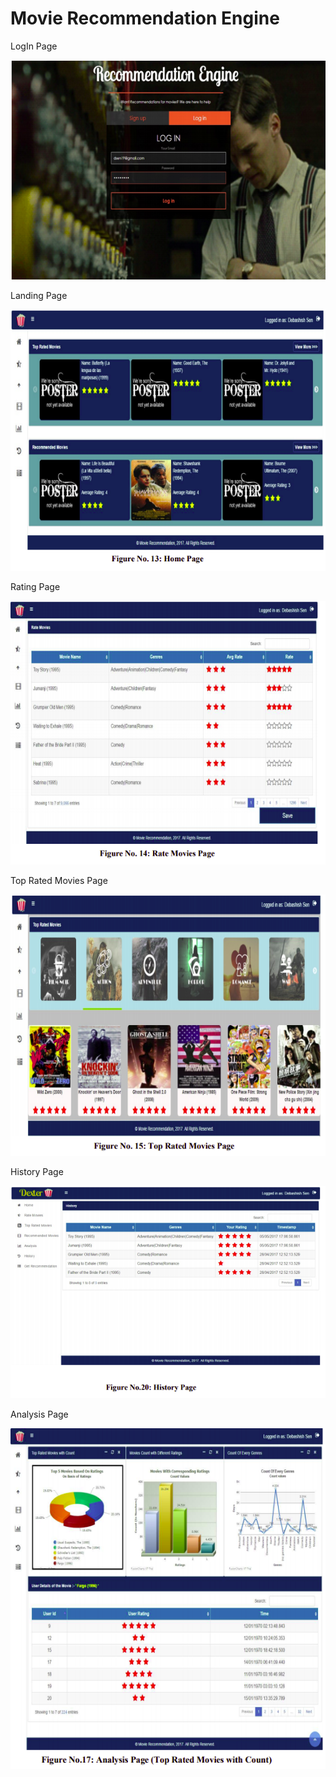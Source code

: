 # Movie Recommendation Engine
LogIn Page

<img src = "screenshots/home_page.png">

Landing Page

<img src = "screenshots/home_page_rec_sys.png" >

Rating Page

<img src = "screenshots/rate_movies.png" >

Top Rated Movies Page

<img src = "screenshots/top_rated.png" >

History Page

<img src = "screenshots/history.png" >

Analysis Page

<img src = "screenshots/analysis.png" >
